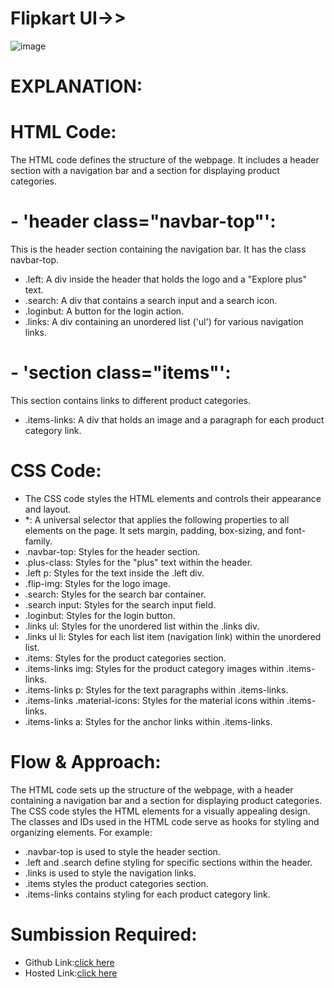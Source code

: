 # Flipkart UI->>
![image](https://github.com/namishagurunani/Flipkart/assets/126158413/e5e83ed5-491a-4867-999c-4c0408e7c72f)
# EXPLANATION:

# HTML Code:
The HTML code defines the structure of the webpage. It includes a header section with a navigation bar and a section for displaying product categories.

# - 'header class="navbar-top"': 
This is the header section containing the navigation bar. It has the class navbar-top.
- .left: A div inside the header that holds the logo and a "Explore plus" text.
- .search: A div that contains a search input and a search icon.
- .loginbut: A button for the login action.
- .links: A div containing an unordered list ('ul') for various navigation links.
# - 'section class="items"': 
This section contains links to different product categories.
- .items-links: A div that holds an image and a paragraph for each product category link.
# CSS Code: 
- The CSS code styles the HTML elements and controls their appearance and layout.
- *: A universal selector that applies the following properties to all elements on the page. It sets margin, padding, box-sizing, and font-family.
- .navbar-top: Styles for the header section.
- .plus-class: Styles for the "plus" text within the header.
- .left p: Styles for the text inside the .left div.
- .flip-img: Styles for the logo image.
- .search: Styles for the search bar container.
- .search input: Styles for the search input field.
- .loginbut: Styles for the login button.
- .links ul: Styles for the unordered list within the .links div.
- .links ul li: Styles for each list item (navigation link) within the unordered list.
- .items: Styles for the product categories section.
- .items-links img: Styles for the product category images within .items-links.
- .items-links p: Styles for the text paragraphs within .items-links.
- .items-links .material-icons: Styles for the material icons within .items-links.
- .items-links a: Styles for the anchor links within .items-links.
# Flow & Approach:
The HTML code sets up the structure of the webpage, with a header containing a navigation bar and a section for displaying product categories. The CSS code styles the HTML elements for a visually appealing design. The classes and IDs used in the HTML code serve as hooks for styling and organizing elements. For example:
- .navbar-top is used to style the header section.
- .left and .search define styling for specific sections within the header.
- .links is used to style the navigation links.
- .items styles the product categories section.
- .items-links contains styling for each product category link.
# Sumbission Required:
- Github Link:[click here](https://github.com/namishagurunani/Flipkart)
- Hosted Link:[click here](https://namishagurunani.github.io/Flipkart/)
